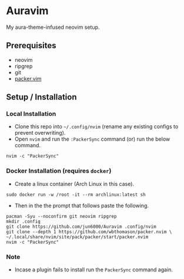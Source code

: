 # Auravim
My aura-theme-infused neovim setup.
## Prerequisites
- neovim
- ripgrep
- git
- [packer.vim](https://github.com/wbthomason/packer.nvim)
## Setup / Installation
### Local Installation
- Clone this repo into ` ~/.config/nvim ` (rename any existing configs to prevent overwriting).
- Open ` nvim ` and run the ` :PackerSync ` command (or) run the below command.
```
nvim -c "PackerSync"
```

### Docker Installation (requires ` docker `)
- Create a linux container (Arch Linux in this case).
```
sudo docker run -w /root -it --rm archlinux:latest sh
```
- Then in the the prompt that follows paste the following.
```
pacman -Syu --noconfirm git neovim ripgrep
mkdir .config
git clone https://github.com/jun6000/Auravim .config/nvim
git clone --depth 1 https://github.com/wbthomason/packer.nvim \
~/.local/share/nvim/site/pack/packer/start/packer.nvim
nvim -c "PackerSync"
```

### Note
- Incase a plugin fails to install run the ` PackerSync ` command again.
